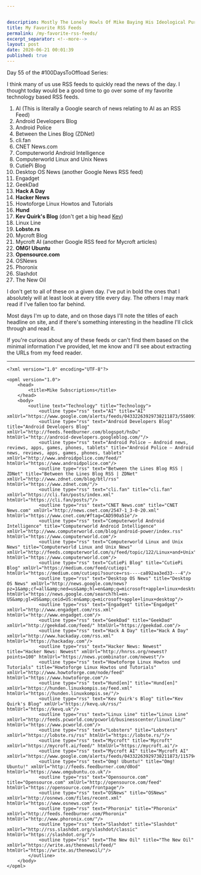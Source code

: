 ```yaml
---


description: Mostly The Lonely Howls Of Mike Baying His Ideological Purity At The Moon
title: My Favorite RSS Feeds
permalink: /my-favorite-rss-feeds/
excerpt_separator: <!--more-->
layout: post
date: 2020-06-21 00:01:39
published: true
---
```


Day 55 of the #100DaysToOffload Series:

I think many of us use RSS feeds to quickly read the news of the day. I thought today would be a good time to go over some of my favorite technology based RSS feeds.

<!--more-->

1. AI (This is literally a Google search of news relating to AI as an RSS Feed)
2. Android Developers Blog
3. Android Police
4. Between the Lines Blog (ZDNet)
5. cli.fan
6. CNET News.com
7. Computerworld Android Intelligence
8. Computerworld Linux and Unix News
9. CutiePi Blog
10. Desktop OS News (another Google News RSS feed)
11. Engadget
12. GeekDad
13. **Hack A Day**
14. **Hacker News**
15. Howtoforge Linux Howtos and Tutorials
16. **Hund**
17. **Kev Quirk's Blog** (don't get a big head [Kev](https://fosstodon.org/@kev))
18. Linux Line
19. **Lobste.rs**
20. Mycroft Blog
21. Mycroft AI (another Google RSS feed for Mycroft articles)
22. **OMG! Ubuntu**
23. **Opensource.com**
24. OSNews
25. Phoronix
26. Slashdot
27. The New Oil

I don't get to all of these on a given day. I've put in bold the ones that I absolutely will at least look at every title every day. The others I may mark read if I've fallen too far behind. 

Most days I'm up to date, and on those days I'll note the titles of each headline on site, and if there's something interesting in the headline I'll click through and read it. 

If you're curious about any of these feeds or can't find them based on the minimal information I've provided, let me know and I'll see about extracting the URLs from my feed reader.

---

```
<?xml version="1.0" encoding="UTF-8"?>

<opml version="1.0">
    <head>
        <title>Mike Subscriptions</title>
    </head>
    <body>
        <outline text="Technology" title="Technology">
            <outline type="rss" text="AI" title="AI" xmlUrl="https://www.google.com/alerts/feeds/04332263929738211873/5580912434015013720"/>
            <outline type="rss" text="Android Developers Blog" title="Android Developers Blog" xmlUrl="http://feeds.feedburner.com/blogspot/hsDu" htmlUrl="http://android-developers.googleblog.com/"/>
            <outline type="rss" text="Android Police – Android news, reviews, apps, games, phones, tablets" title="Android Police – Android news, reviews, apps, games, phones, tablets" xmlUrl="http://www.androidpolice.com/feed/" htmlUrl="https://www.androidpolice.com"/>
            <outline type="rss" text="Between the Lines Blog RSS | ZDNet" title="Between the Lines Blog RSS | ZDNet" xmlUrl="http://www.zdnet.com/blog/btl/rss" htmlUrl="https://www.zdnet.com/"/>
            <outline type="rss" text="cli.fan" title="cli.fan" xmlUrl="https://cli.fan/posts/index.xml" htmlUrl="https://cli.fan/posts/"/>
            <outline type="rss" text="CNET News.com" title="CNET News.com" xmlUrl="http://news.cnet.com/2547-1_3-0-20.xml" htmlUrl="https://www.cnet.com/#ftag=CAD590a51e"/>
            <outline type="rss" text="Computerworld Android Intelligence" title="Computerworld Android Intelligence" xmlUrl="http://www.computerworld.com/blog/android-power/index.rss" htmlUrl="https://www.computerworld.com"/>
            <outline type="rss" text="Computerworld Linux and Unix News" title="Computerworld Linux and Unix News" xmlUrl="http://feeds.computerworld.com/s/feed/topic/122/Linux+and+Unix" htmlUrl="https://www.computerworld.com"/>
            <outline type="rss" text="CutiePi Blog" title="CutiePi Blog" xmlUrl="https://medium.com/feed/cutiepi" htmlUrl="https://medium.com/cutiepi?source=rss----ca892aa3ed33---4"/>
            <outline type="rss" text="Desktop OS News" title="Desktop OS News" xmlUrl="http://news.google.com/news?pz=1&amp;cf=all&amp;ned=us&amp;hl=en&amp;q=microsoft+apple+linux+desktop&amp;cf=all&amp;output=rss" htmlUrl="https://news.google.com/search?hl=en-US&amp;gl=US&amp;ceid=US:en&amp;q=microsoft+apple+linux+desktop"/>
            <outline type="rss" text="Engadget" title="Engadget" xmlUrl="http://www.engadget.com/rss.xml" htmlUrl="http://www.engadget.com"/>
            <outline type="rss" text="GeekDad" title="GeekDad" xmlUrl="http://geekdad.com/feed/" htmlUrl="https://geekdad.com"/>
            <outline type="rss" text="Hack A Day" title="Hack A Day" xmlUrl="http://www.hackaday.com/rss.xml" htmlUrl="https://hackaday.com"/>
            <outline type="rss" text="Hacker News: Newest" title="Hacker News: Newest" xmlUrl="http://hnrss.org/newest?points=100" htmlUrl="https://news.ycombinator.com/newest"/>
            <outline type="rss" text="Howtoforge Linux Howtos und Tutorials" title="Howtoforge Linux Howtos und Tutorials" xmlUrl="http://www.howtoforge.com/node/feed" htmlUrl="https://www.howtoforge.com"/>
            <outline type="rss" text="Hund[en]" title="Hund[en]" xmlUrl="https://hunden.linuxkompis.se/feed.xml" htmlUrl="https://hunden.linuxkompis.se/"/>
            <outline type="rss" text="Kev Quirk's Blog" title="Kev Quirk's Blog" xmlUrl="https://kevq.uk/rss/" htmlUrl="https://kevq.uk"/>
            <outline type="rss" text="Linux Line" title="Linux Line" xmlUrl="http://feeds.pcworld.com/pcworld/businesscenter/linuxline/" htmlUrl="https://www.pcworld.com"/>
            <outline type="rss" text="Lobsters" title="Lobsters" xmlUrl="https://lobste.rs/rss" htmlUrl="https://lobste.rs/"/>
            <outline type="rss" text="Mycroft" title="Mycroft" xmlUrl="https://mycroft.ai/feed/" htmlUrl="https://mycroft.ai"/>
            <outline type="rss" text="Mycroft AI" title="Mycroft AI" xmlUrl="https://www.google.com/alerts/feeds/04332263929738211873/11579429191199215406"/>
            <outline type="rss" text="Omg! Ubuntu!" title="Omg! Ubuntu!" xmlUrl="http://feeds.feedburner.com/d0od" htmlUrl="https://www.omgubuntu.co.uk"/>
            <outline type="rss" text="Opensource.com" title="Opensource.com" xmlUrl="http://opensource.com/feed" htmlUrl="https://opensource.com/frontpage"/>
            <outline type="rss" text="OSNews" title="OSNews" xmlUrl="http://osnews.com/files/recent.xml" htmlUrl="https://www.osnews.com"/>
            <outline type="rss" text="Phoronix" title="Phoronix" xmlUrl="http://feeds.feedburner.com/Phoronix" htmlUrl="http://www.phoronix.com/"/>
            <outline type="rss" text="Slashdot" title="Slashdot" xmlUrl="http://rss.slashdot.org/slashdot/classic" htmlUrl="https://slashdot.org/"/>
            <outline type="rss" text="The New Oil" title="The New Oil" xmlUrl="https://write.as/thenewoil/feed/" htmlUrl="https://write.as/thenewoil/"/>
        </outline>
    </body>
</opml>
```